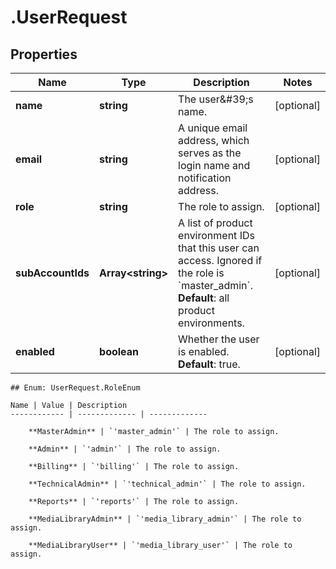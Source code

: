 # .UserRequest

## Properties

Name | Type | Description | Notes
------------ | ------------- | ------------- | -------------
**name** | **string** | The user\&#39;s name. | [optional] 
**email** | **string** | A unique email address, which serves as the login name and notification address. | [optional] 
**role** | **string** | The role to assign. | [optional] 
**subAccountIds** | **Array&lt;string&gt;** | A list of product environment IDs that this user can access. Ignored if the role is &#x60;master_admin&#x60;.  **Default**: all product environments.  | [optional] 
**enabled** | **boolean** | Whether the user is enabled. **Default**: true.  | [optional] 


    ## Enum: UserRequest.RoleEnum

    Name | Value | Description
    ------------ | ------------- | -------------
    
        **MasterAdmin** | `'master_admin'` | The role to assign.
    
        **Admin** | `'admin'` | The role to assign.
    
        **Billing** | `'billing'` | The role to assign.
    
        **TechnicalAdmin** | `'technical_admin'` | The role to assign.
    
        **Reports** | `'reports'` | The role to assign.
    
        **MediaLibraryAdmin** | `'media_library_admin'` | The role to assign.
    
        **MediaLibraryUser** | `'media_library_user'` | The role to assign.
    



